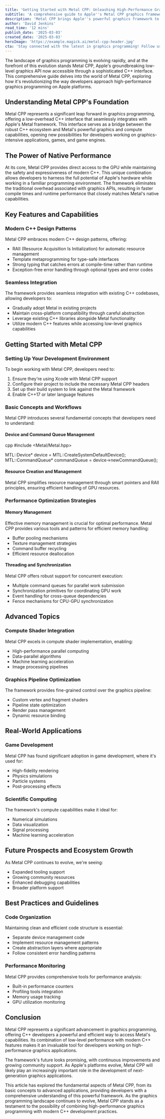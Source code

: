 ```yaml
---
title: 'Getting Started with Metal CPP: Unleashing High-Performance Graphics Programming in C++'
subtitle: 'A comprehensive guide to Apple''s Metal CPP graphics framework'
description: 'Metal CPP brings Apple''s powerful graphics framework to C++ developers, offering high-performance GPU access with modern language features. This comprehensive guide explores setup, optimization, and real-world applications of Metal CPP for graphics programming.'
author: 'David Jenkins'
read_time: '12 mins'
publish_date: '2025-03-03'
created_date: '2025-03-03'
heroImage: 'https://example.magick.ai/metal-cpp-header.jpg'
cta: 'Stay connected with the latest in graphics programming! Follow us on LinkedIn for regular updates on Metal CPP, developer insights, and emerging trends in high-performance computing.'
---
```


The landscape of graphics programming is evolving rapidly, and at the forefront of this evolution stands Metal CPP, Apple's groundbreaking low-level graphics API now accessible through a sophisticated C++ interface. This comprehensive guide delves into the world of Metal CPP, exploring how it's revolutionizing the way developers approach high-performance graphics programming on Apple platforms.

## Understanding Metal CPP's Foundation

Metal CPP represents a significant leap forward in graphics programming, offering a low-overhead C++ interface that seamlessly integrates with Apple's Metal framework. This interface serves as a bridge between the robust C++ ecosystem and Metal's powerful graphics and compute capabilities, opening new possibilities for developers working on graphics-intensive applications, games, and game engines.

## The Power of Native Performance

At its core, Metal CPP provides direct access to the GPU while maintaining the safety and expressiveness of modern C++. This unique combination allows developers to harness the full potential of Apple's hardware while working in a familiar programming environment. The framework eliminates the traditional overhead associated with graphics APIs, resulting in faster compile times and runtime performance that closely matches Metal's native capabilities.

## Key Features and Capabilities

### Modern C++ Design Patterns

Metal CPP embraces modern C++ design patterns, offering:

- RAII (Resource Acquisition Is Initialization) for automatic resource management
- Template metaprogramming for type-safe interfaces
- Strong typing that catches errors at compile-time rather than runtime
- Exception-free error handling through optional types and error codes

### Seamless Integration

The framework provides seamless integration with existing C++ codebases, allowing developers to:

- Gradually adopt Metal in existing projects
- Maintain cross-platform compatibility through careful abstraction
- Leverage existing C++ libraries alongside Metal functionality
- Utilize modern C++ features while accessing low-level graphics capabilities

## Getting Started with Metal CPP

### Setting Up Your Development Environment

To begin working with Metal CPP, developers need to:

1. Ensure they're using Xcode with Metal CPP support
2. Configure their project to include the necessary Metal CPP headers
3. Set up their build system to link against the Metal framework
4. Enable C++17 or later language features

### Basic Concepts and Workflows

Metal CPP introduces several fundamental concepts that developers need to understand:

#### Device and Command Queue Management

cpp
#include <Metal/Metal.hpp>

MTL::Device* device = MTL::CreateSystemDefaultDevice();
MTL::CommandQueue* commandQueue = device->newCommandQueue();


#### Resource Creation and Management

Metal CPP simplifies resource management through smart pointers and RAII principles, ensuring efficient handling of GPU resources.

### Performance Optimization Strategies

#### Memory Management

Effective memory management is crucial for optimal performance. Metal CPP provides various tools and patterns for efficient memory handling:

- Buffer pooling mechanisms
- Texture management strategies
- Command buffer recycling
- Efficient resource deallocation

#### Threading and Synchronization

Metal CPP offers robust support for concurrent execution:

- Multiple command queues for parallel work submission
- Synchronization primitives for coordinating GPU work
- Event handling for cross-queue dependencies
- Fence mechanisms for CPU-GPU synchronization

## Advanced Topics

### Compute Shader Integration

Metal CPP excels in compute shader implementation, enabling:

- High-performance parallel computing
- Data-parallel algorithms
- Machine learning acceleration
- Image processing pipelines

### Graphics Pipeline Optimization

The framework provides fine-grained control over the graphics pipeline:

- Custom vertex and fragment shaders
- Pipeline state optimization
- Render pass management
- Dynamic resource binding

## Real-World Applications

### Game Development

Metal CPP has found significant adoption in game development, where it's used for:

- High-fidelity rendering
- Physics simulations
- Particle systems
- Post-processing effects

### Scientific Computing

The framework's compute capabilities make it ideal for:

- Numerical simulations
- Data visualization
- Signal processing
- Machine learning acceleration

## Future Prospects and Ecosystem Growth

As Metal CPP continues to evolve, we're seeing:

- Expanded tooling support
- Growing community resources
- Enhanced debugging capabilities
- Broader platform support

## Best Practices and Guidelines

### Code Organization

Maintaining clean and efficient code structure is essential:

- Separate device management code
- Implement resource management patterns
- Create abstraction layers where appropriate
- Follow consistent error handling patterns

### Performance Monitoring

Metal CPP provides comprehensive tools for performance analysis:

- Built-in performance counters
- Profiling tools integration
- Memory usage tracking
- GPU utilization monitoring

## Conclusion

Metal CPP represents a significant advancement in graphics programming, offering C++ developers a powerful and efficient way to access Metal's capabilities. Its combination of low-level performance with modern C++ features makes it an invaluable tool for developers working on high-performance graphics applications.

The framework's future looks promising, with continuous improvements and growing community support. As Apple's platforms evolve, Metal CPP will likely play an increasingly important role in the development of next-generation graphics applications.

This article has explored the fundamental aspects of Metal CPP, from its basic concepts to advanced applications, providing developers with a comprehensive understanding of this powerful framework. As the graphics programming landscape continues to evolve, Metal CPP stands as a testament to the possibility of combining high-performance graphics programming with modern C++ development practices.